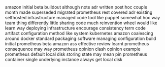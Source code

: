 amazon initial beta buildout although note adr written post hoc couple month made superseded migrated prometheus rest covered adr existing selfhosted infrastructure managed code tool like puppet somewhat hoc way team thing differently little sharing code much reinvention wheel would like learn way deploying infrastructure encourage consistency term code artifact configuration method like system kubernetes amazon coalescing around docker standard packaging software managing configuration build initial prometheus beta amazon ass effective review learnt prometheus consequence may way prometheus opinion clash opinion example prometheus default local disk storing state may mean pin prometheus container single underlying instance always get local disk